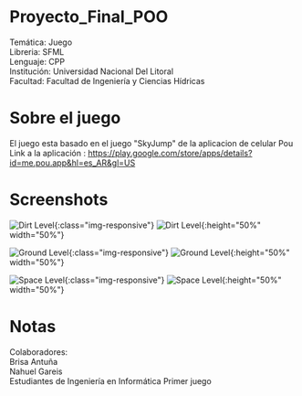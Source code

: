 # Proyecto_Final_POO
Temática: Juego   
Libreria: SFML  
Lenguaje: CPP  
Institución: Universidad Nacional Del Litoral  
Facultad: Facultad de Ingeniería y Ciencias Hídricas  

# Sobre el juego
El juego esta basado en el juego "SkyJump" de la aplicacion de celular Pou
Link a la aplicación : https://play.google.com/store/apps/details?id=me.pou.app&hl=es_AR&gl=US

# Screenshots
![Dirt Level](/models/screenshots/dirt.png){:class="img-responsive"}
![Dirt Level](/models/screenshots/dirt.png){:height="50%" width="50%"}


![Ground Level](/models/screenshots/ground.png){:class="img-responsive"}
![Ground Level](/models/screenshots/ground.png){:height="50%" width="50%"}

![Space Level](/models/screenshots/space.png){:class="img-responsive"}
![Space Level](/models/screenshots/space.png){:height="50%" width="50%"}


# Notas
Colaboradores:  
Brisa Antuña  
Nahuel Gareis  
Estudiantes de Ingeniería en Informática
Primer juego
